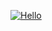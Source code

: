 [![Hello](https://upload.wikimedia.org/wikipedia/commons/thumb/b/b6/Image_created_with_a_mobile_phone.png/640px-Image_created_with_a_mobile_phone.png)](https://www.google.com/search?q=image&source=lnms&tbm=isch&sa=X&ved=2ahUKEwi5v8T1--H8AhWncGwGHVOwCLwQ_AUoAXoECAMQAw&biw=711&bih=729&dpr=1.5#imgrc=JoR7JNzGko0S6M)

